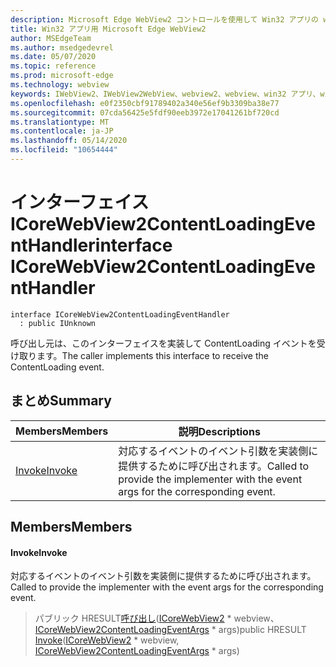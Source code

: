 ```yaml
---
description: Microsoft Edge WebView2 コントロールを使用して Win32 アプリの web コンテンツをホストする
title: Win32 アプリ用 Microsoft Edge WebView2
author: MSEdgeTeam
ms.author: msedgedevrel
ms.date: 05/07/2020
ms.topic: reference
ms.prod: microsoft-edge
ms.technology: webview
keywords: IWebView2、IWebView2WebView、webview2、webview、win32 アプリ、win32、edge、ICoreWebView2、ICoreWebView2Controller、browser control、edge html
ms.openlocfilehash: e0f2350cbf91789402a340e56ef9b3309ba38e77
ms.sourcegitcommit: 07cda56425e5fdf90eeb3972e17041261bf720cd
ms.translationtype: MT
ms.contentlocale: ja-JP
ms.lasthandoff: 05/14/2020
ms.locfileid: "10654444"
---
```

# <span data-ttu-id="3bf92-104">インターフェイス ICoreWebView2ContentLoadingEventHandler</span><span class="sxs-lookup"><span data-stu-id="3bf92-104">interface ICoreWebView2ContentLoadingEventHandler</span></span> 

```
interface ICoreWebView2ContentLoadingEventHandler
  : public IUnknown
```

<span data-ttu-id="3bf92-105">呼び出し元は、このインターフェイスを実装して ContentLoading イベントを受け取ります。</span><span class="sxs-lookup"><span data-stu-id="3bf92-105">The caller implements this interface to receive the ContentLoading event.</span></span>

## <span data-ttu-id="3bf92-106">まとめ</span><span class="sxs-lookup"><span data-stu-id="3bf92-106">Summary</span></span>

 <span data-ttu-id="3bf92-107">Members</span><span class="sxs-lookup"><span data-stu-id="3bf92-107">Members</span></span>                        | <span data-ttu-id="3bf92-108">説明</span><span class="sxs-lookup"><span data-stu-id="3bf92-108">Descriptions</span></span>
--------------------------------|---------------------------------------------
[<span data-ttu-id="3bf92-109">Invoke</span><span class="sxs-lookup"><span data-stu-id="3bf92-109">Invoke</span></span>](#invoke) | <span data-ttu-id="3bf92-110">対応するイベントのイベント引数を実装側に提供するために呼び出されます。</span><span class="sxs-lookup"><span data-stu-id="3bf92-110">Called to provide the implementer with the event args for the corresponding event.</span></span>

## <span data-ttu-id="3bf92-111">Members</span><span class="sxs-lookup"><span data-stu-id="3bf92-111">Members</span></span>

#### <span data-ttu-id="3bf92-112">Invoke</span><span class="sxs-lookup"><span data-stu-id="3bf92-112">Invoke</span></span> 

<span data-ttu-id="3bf92-113">対応するイベントのイベント引数を実装側に提供するために呼び出されます。</span><span class="sxs-lookup"><span data-stu-id="3bf92-113">Called to provide the implementer with the event args for the corresponding event.</span></span>

> <span data-ttu-id="3bf92-114">パブリック HRESULT[呼び出し](#invoke)([ICoreWebView2](icorewebview2.md) \* webview、 [ICoreWebView2ContentLoadingEventArgs](icorewebview2contentloadingeventargs.md) \* args)</span><span class="sxs-lookup"><span data-stu-id="3bf92-114">public HRESULT [Invoke](#invoke)([ICoreWebView2](icorewebview2.md) \* webview, [ICoreWebView2ContentLoadingEventArgs](icorewebview2contentloadingeventargs.md) \* args)</span></span>

